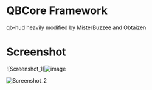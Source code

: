 # QBCore Framework
qb-hud heavily modified by MisterBuzzee and Obtaizen

# Screenshot
![Screenshot_1]![image](https://user-images.githubusercontent.com/58433059/135778561-9d6e1532-24c5-4869-9493-8b45dab27e37.png)

![Screenshot_2](https://user-images.githubusercontent.com/57309415/134582225-e4d8e1eb-29e8-47fe-8c47-03cc85b65728.png)

